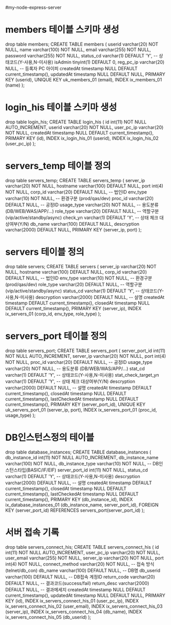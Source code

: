 
#my-node-express-server


# members 테이블 스키마 생성
drop table members;
CREATE TABLE members (
  userid varchar(20) NOT NULL,
  name varchar(100) NOT NULL,
  email varchar(255) NOT NULL,
  password varchar(255) NOT NULL,
  status_cd varchar(1) DEFAULT 'Y',    -- 상태코드(Y-사용,N-미사용)
  isAdmin tinyint(1) DEFAULT 0,
  reg_pc_ip varchar(20) NULL,   -- 등록자 PC 아이피
  createdAt timestamp NULL DEFAULT current_timestamp(),
  updatedAt timestamp NULL DEFAULT NULL,
  PRIMARY KEY (userid),
  UNIQUE KEY uk_members_01 (email),
  INDEX ix_members_01 (name)
);


# login_his 테이블 스키마 생성
drop table login_his;
CREATE TABLE login_his (
  id int(11) NOT NULL AUTO_INCREMENT,
  userid varchar(20) NOT NULL,
  user_pc_ip varchar(20) NOT NULL,
  createdAt timestamp NULL DEFAULT current_timestamp(),
  PRIMARY KEY (id),
  INDEX ix_login_his_01 (userid),
  INDEX ix_login_his_02 (user_pc_ip)
);


# servers_temp 테이블 정의
drop table servers_temp;
CREATE TABLE servers_temp (
  server_ip varchar(20) NOT NULL,
  hostname varchar(100) DEFAULT NULL,
  port int(4) NOT NULL,
  corp_id varchar(20) DEFAULT NULL,  -- 법인ID
  env_type varchar(10) NOT NULL,   -- 환경구분 (prod/qas/dev)
  proc_id varchar(20) DEFAULT NULL,   -- 공정ID
  usage_type varchar(20) NOT NULL,   -- 용도분류 (DB/WEB/WAS/APP/...)
  role_type varchar(20) DEFAULT NULL,   -- 역할구분 (vip/active/standby/async)
  check_yn varchar(1) DEFAULT 'Y',    -- 상태 체크 대상여부(Y/N)
  db_name varchar(100) DEFAULT NULL,
  descryption varchar(2000) DEFAULT NULL,
  PRIMARY KEY (server_ip, port)
);



# servers 테이블 정의
drop table servers;
CREATE TABLE servers (
  server_ip varchar(20) NOT NULL,
  hostname varchar(100) DEFAULT NULL,
  corp_id varchar(20) DEFAULT NULL,  -- 법인ID
  env_type varchar(10) NOT NULL,   -- 환경구분 (prod/qas/dev)
  role_type varchar(20) DEFAULT NULL,   -- 역할구분 (vip/active/standby/async)
  status_cd varchar(1) DEFAULT 'Y',    -- 상태코드(Y-사용,N-미사용)
  descryption varchar(2000) DEFAULT NULL,   -- 설명
  createdAt timestamp DEFAULT current_timestamp(),
  closedAt timestamp NULL DEFAULT current_timestamp(),
  PRIMARY KEY (server_ip),
  INDEX ix_servers_01 (corp_id, env_type, role_type)
);


# servers_port 테이블 정의
drop table servers_port;
CREATE TABLE servers_port (
  server_port_id int(11) NOT NULL AUTO_INCREMENT,
  server_ip varchar(20) NOT NULL,
  port int(4) NOT NULL,
  proc_id varchar(20) DEFAULT NULL,   -- 공정ID
  usage_type varchar(20) NOT NULL,   -- 용도분류 (DB/WEB/WAS/APP/...)
  stat_cd varchar(1) DEFAULT 'Y',    -- 상태코드(Y-사용,N-미사용)
  stat_check_target_yn varchar(1) DEFAULT 'Y',    -- 상태 체크 대상여부(Y/N)
  descryption varchar(2000) DEFAULT NULL,   -- 설명
  createdAt timestamp DEFAULT current_timestamp(),
  closedAt timestamp NULL DEFAULT current_timestamp(),
  lastCheckedAt timestamp NULL DEFAULT current_timestamp(),
  PRIMARY KEY (server_port_id),
  UNIQUE KEY uk_servers_port_01 (server_ip, port),
  INDEX ix_servers_port_01 (proc_id, usage_type)
);



# DB인스턴스정의 테이블
drop table database_instances;
CREATE TABLE database_instances (
  db_instance_id int(11) NOT NULL AUTO_INCREMENT,
  db_instance_name varchar(100) NOT NULL,
  db_instance_type varchar(10) NOT NULL, -- DB인스턴스타입(BASIC/IF/EIF)
  server_port_id int(11) NOT NULL,
  status_cd varchar(1) DEFAULT 'Y',       -- 상태코드(Y-사용,N-미사용)
  descryption varchar(2000) DEFAULT NULL,   -- 설명
  createdAt timestamp DEFAULT current_timestamp(),
  closedAt timestamp NULL DEFAULT current_timestamp(),
  lastCheckedAt timestamp NULL DEFAULT current_timestamp(),
  PRIMARY KEY (db_instance_id),
  INDEX ix_database_instances_01 (db_instance_name, server_port_id),
  FOREIGN KEY (server_port_id) REFERENCES servers_port(server_port_id)
);



# 서버 접속 기록
drop table servers_connect_his;
CREATE TABLE servers_connect_his (
  id int(11) NOT NULL AUTO_INCREMENT,
  user_pc_ip varchar(20) NOT NULL,
  user_email varchar(255) NOT NULL,
  server_ip varchar(20) NOT NULL,
  port int(4) NOT NULL,
  connect_method varchar(20) NOT NULL,  -- 접속 방식(telnet/db_con)
  db_name varchar(100) DEFAULT NULL,  -- DB명
  db_userid varchar(100) DEFAULT NULL,  -- DB접속 계정ID
  return_code varchar(20) DEFAULT NULL,   -- 결과코드(success/fail)
  return_desc varchar(2000) DEFAULT NULL,   -- 결과메세지
  createdAt timestamp NULL DEFAULT current_timestamp(),
  updatedAt timestamp NULL DEFAULT NULL,
  PRIMARY KEY (id),
  INDEX ix_servers_connect_his_01 (user_pc_ip),
  INDEX ix_servers_connect_his_02 (user_email),
  INDEX ix_servers_connect_his_03 (server_ip),
  INDEX ix_servers_connect_his_04 (db_name),
  INDEX ix_servers_connect_his_05 (db_userid)
);

